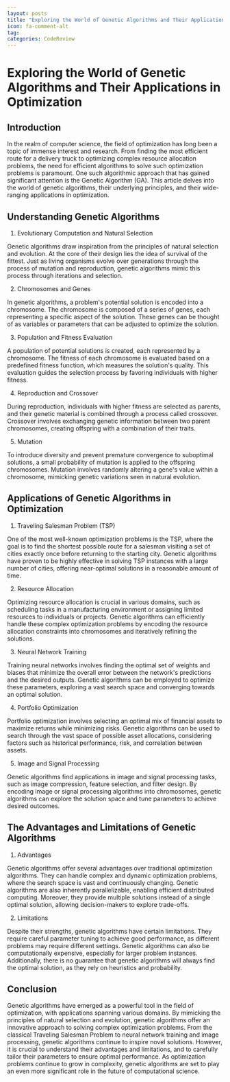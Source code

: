 ```yaml
---
layout: posts
title: "Exploring the World of Genetic Algorithms and Their Applications in Optimization"
icon: fa-comment-alt
tag:      
categories: CodeReview
---
```



# Exploring the World of Genetic Algorithms and Their Applications in Optimization

## Introduction

In the realm of computer science, the field of optimization has long been a topic of immense interest and research. From finding the most efficient route for a delivery truck to optimizing complex resource allocation problems, the need for efficient algorithms to solve such optimization problems is paramount. One such algorithmic approach that has gained significant attention is the Genetic Algorithm (GA). This article delves into the world of genetic algorithms, their underlying principles, and their wide-ranging applications in optimization.

## Understanding Genetic Algorithms

1. Evolutionary Computation and Natural Selection

Genetic algorithms draw inspiration from the principles of natural selection and evolution. At the core of their design lies the idea of survival of the fittest. Just as living organisms evolve over generations through the process of mutation and reproduction, genetic algorithms mimic this process through iterations and selection.

2. Chromosomes and Genes

In genetic algorithms, a problem's potential solution is encoded into a chromosome. The chromosome is composed of a series of genes, each representing a specific aspect of the solution. These genes can be thought of as variables or parameters that can be adjusted to optimize the solution.

3. Population and Fitness Evaluation

A population of potential solutions is created, each represented by a chromosome. The fitness of each chromosome is evaluated based on a predefined fitness function, which measures the solution's quality. This evaluation guides the selection process by favoring individuals with higher fitness.

4. Reproduction and Crossover

During reproduction, individuals with higher fitness are selected as parents, and their genetic material is combined through a process called crossover. Crossover involves exchanging genetic information between two parent chromosomes, creating offspring with a combination of their traits.

5. Mutation

To introduce diversity and prevent premature convergence to suboptimal solutions, a small probability of mutation is applied to the offspring chromosomes. Mutation involves randomly altering a gene's value within a chromosome, mimicking genetic variations seen in natural evolution.

## Applications of Genetic Algorithms in Optimization

1. Traveling Salesman Problem (TSP)

One of the most well-known optimization problems is the TSP, where the goal is to find the shortest possible route for a salesman visiting a set of cities exactly once before returning to the starting city. Genetic algorithms have proven to be highly effective in solving TSP instances with a large number of cities, offering near-optimal solutions in a reasonable amount of time.

2. Resource Allocation

Optimizing resource allocation is crucial in various domains, such as scheduling tasks in a manufacturing environment or assigning limited resources to individuals or projects. Genetic algorithms can efficiently handle these complex optimization problems by encoding the resource allocation constraints into chromosomes and iteratively refining the solutions.

3. Neural Network Training

Training neural networks involves finding the optimal set of weights and biases that minimize the overall error between the network's predictions and the desired outputs. Genetic algorithms can be employed to optimize these parameters, exploring a vast search space and converging towards an optimal solution.

4. Portfolio Optimization

Portfolio optimization involves selecting an optimal mix of financial assets to maximize returns while minimizing risks. Genetic algorithms can be used to search through the vast space of possible asset allocations, considering factors such as historical performance, risk, and correlation between assets.

5. Image and Signal Processing

Genetic algorithms find applications in image and signal processing tasks, such as image compression, feature selection, and filter design. By encoding image or signal processing algorithms into chromosomes, genetic algorithms can explore the solution space and tune parameters to achieve desired outcomes.

## The Advantages and Limitations of Genetic Algorithms

1. Advantages

Genetic algorithms offer several advantages over traditional optimization algorithms. They can handle complex and dynamic optimization problems, where the search space is vast and continuously changing. Genetic algorithms are also inherently parallelizable, enabling efficient distributed computing. Moreover, they provide multiple solutions instead of a single optimal solution, allowing decision-makers to explore trade-offs.

2. Limitations

Despite their strengths, genetic algorithms have certain limitations. They require careful parameter tuning to achieve good performance, as different problems may require different settings. Genetic algorithms can also be computationally expensive, especially for larger problem instances. Additionally, there is no guarantee that genetic algorithms will always find the optimal solution, as they rely on heuristics and probability.

## Conclusion

Genetic algorithms have emerged as a powerful tool in the field of optimization, with applications spanning various domains. By mimicking the principles of natural selection and evolution, genetic algorithms offer an innovative approach to solving complex optimization problems. From the classical Traveling Salesman Problem to neural network training and image processing, genetic algorithms continue to inspire novel solutions. However, it is crucial to understand their advantages and limitations, and to carefully tailor their parameters to ensure optimal performance. As optimization problems continue to grow in complexity, genetic algorithms are set to play an even more significant role in the future of computational science.